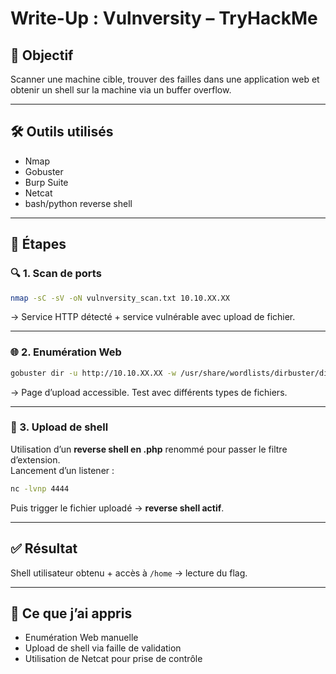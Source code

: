 # Write-Up : Vulnversity – TryHackMe

## 🎯 Objectif
Scanner une machine cible, trouver des failles dans une application web et obtenir un shell sur la machine via un buffer overflow.

---

## 🛠️ Outils utilisés
- Nmap
- Gobuster
- Burp Suite
- Netcat
- bash/python reverse shell

---

## 🧪 Étapes

### 🔍 1. Scan de ports
```bash
nmap -sC -sV -oN vulnversity_scan.txt 10.10.XX.XX
```
→ Service HTTP détecté + service vulnérable avec upload de fichier.

---

### 🌐 2. Enumération Web
```bash
gobuster dir -u http://10.10.XX.XX -w /usr/share/wordlists/dirbuster/directory-list-2.3-medium.txt
```
→ Page d’upload accessible. Test avec différents types de fichiers.

---

### 🎯 3. Upload de shell
Utilisation d’un **reverse shell en .php** renommé pour passer le filtre d’extension.  
Lancement d’un listener :

```bash
nc -lvnp 4444
```

Puis trigger le fichier uploadé → **reverse shell actif**.

---

## ✅ Résultat
Shell utilisateur obtenu + accès à `/home` → lecture du flag.

---

## 🧠 Ce que j’ai appris
- Enumération Web manuelle
- Upload de shell via faille de validation
- Utilisation de Netcat pour prise de contrôle
